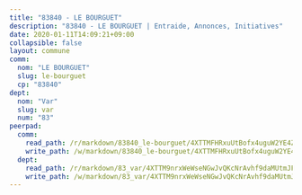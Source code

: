 ```yaml
---
title: "83840 - LE BOURGUET"
description: "83840 - LE BOURGUET | Entraide, Annonces, Initiatives"
date: 2020-01-11T14:09:21+09:00
collapsible: false
layout: commune
comm:
  nom: "LE BOURGUET"
  slug: le-bourguet
  cp: "83840"
dept:
  nom: "Var"
  slug: var
  num: "83"
peerpad:
  comm:
    read_path: /r/markdown/83840_le-bourguet/4XTTMFHRxuUtBofx4uguW2YE4ZWLXsKfkb7B84m3Lpyp1nzkK
    write_path: /w/markdown/83840_le-bourguet/4XTTMFHRxuUtBofx4uguW2YE4ZWLXsKfkb7B84m3Lpyp1nzkK-K3TgUusy45EggrNcFKggjf5MM1jDjmVFW1XRFLnk6XCp9JWkVmqZutHuceomfSmptQUCtBvkCmEStbR52j2toJhWE4AE6CobzrAskmQjc4FCzf7oDSEeqAevDzmgG3hmtXNdBa1h
  dept:
    read_path: /r/markdown/83_var/4XTTM9nrxWeWseNGwJvQKcNrAvhf9daMUtmJFyuTCRVRxiQhJ
    write_path: /w/markdown/83_var/4XTTM9nrxWeWseNGwJvQKcNrAvhf9daMUtmJFyuTCRVRxiQhJ-K3TgTkbV5EeE5ztheh8tn4MGBxq8r8BVQdiSVrn3rAQKUfBUzy1SpnL7kiXYD24VhE1ooCba4S1a12268DXaVL5Dh1W3oDQu8Yj58kjUk3PAVaf4GwZWkisJBFW5Z6TWnf5Ads7a
---
```



